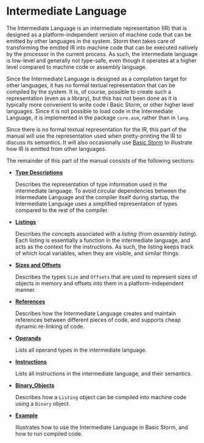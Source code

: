 Intermediate Language
=====================

The Intermediate Language is an intermediate representation (IR) that is designed as a
platform-independent version of machine code that can be emitted by other languages in the system.
Storm then takes care of transforming the emitted IR into machine code that can be executed natively
by the processor in the current process. As such, the intermediate language is low-level and
generally not type-safe, even though it operates at a higher level compared to machine code or
assembly language.

Since the Intermediate Language is designed as a compilation target for other languages, it has no
formal textual representation that can be compiled by the system. It is, of course, possible to
create such a representation (even as a library), but this has not been done as it is typically more
convenient to write code i Basic Storm, or other higher level languages. Since it is not possible to
load code in the Intermediate Language, it is implemented in the package `core.asm`, rather than in
`lang`.

Since there is no formal textual representation for the IR, this part of the manual will use the
representation used when pretty-printing the IR to discuss its semantics. It will also occasionally
use [Basic Storm](md:../Basic_Storm) to illustrate how IR is emitted from other languages.


The remainder of this part of the manual consists of the following sections:

- **[Type Descriptions](md:Type_Descriptions)**

  Describes the representation of type information used in the intermediate language. To avoid
  circular dependencies between the Intermediate Language and the compiler itself during startup,
  the Intermediate Language uses a simplified representation of types compared to the rest of the
  compiler.

- **[Listings](md:Listings)**

  Describes the concepts associated with a *listing* (from *assembly listing*). Each listing is
  essentially a function in the intermediate language, and acts as the context for the instructions.
  As such, the listing keeps track of which local variables, when they are visible, and similar
  things.

- **[Sizes and Offsets](md:Sizes_and_Offsets)**

  Describes the types `Size` and `Offsets` that are used to represent sizes of objects in memory and
  offsets into them in a platform-independent manner.

- **[References](md:References)**

  Describes how the Intermediate Language creates and maintain references between different pieces
  of code, and supports cheap dynamic re-linking of code.

- **[Operands](md:Operands)**

  Lists all operand types in the intermediate language.

- **[Instructions](md:Instructions)**

  Lists all instructions in the intermediate language, and their semantics.

- **[Binary_Objects](md:Binary_Objects)**

  Describes how a `Listing` object can be compiled into machine code using a `Binary` object.

- **[Example](md:Example)**

  Illustrates how to use the Intermediate Language in Basic Storm, and how to run compiled code.
